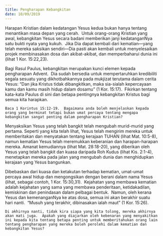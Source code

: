 ```yaml
---
title: Pengharapan Kebangkitan
date: 10/09/2019
---
```


Harapan Kristian dalam kedatangan Yesus kedua bukan hanya tentang menantikan masa depan yang cerah.  Untuk orang-orang Kristian yang awal, kebangkitan Yesus secara badani memberikan janji kedatanganNya satu bukti nyata yang kukuh.  Jika Dia dapat kembali dari kematian—yang telah mereka saksikan sendiri—Dia pasti akan kembali untuk menyelesaikan projek membinasakan dosa dan akibat-akibat, dan memperbaharui dunia ini (lihat 1 Kor. 15:22,23).

Bagi Rasul Paulus, kebangkitan merupakan kunci elemen kepada pengharapan Advent.  Dia sudah bersedia untuk mempertaruhkan kredibiliti segala sesuatu yang dikhotbahkannya pada mukjizat terutama dalam cerita Yesus: “Dan jika Kristus tidak dibangkitkan, maka sia-sialah kepercayaan kamu dan kamu masih hidup dalam dosamu” (1 Kor. 15:17).  Fikirkan tentang kata-kata Paulus di sini dan betapa pentingnya kebangkitan Kristus bagi semua kita harapkan.

`Baca 1 Korintus 15:12-19.  Bagaimana anda boleh menjelaskan kepada orang yang berminat tetapi bukan umat percaya tentang mengapa kebangkitan sangat penting dalam pengharapan Kristian?`

Menyaksikan Yesus yang telah bangkit telah mengubah murid-murid yang pertama. Seperti yang kita telah lihat, Yesus telah mengirim mereka untuk memberitakan dan menyatakan tentang kerajaan TUHAN (lihat Mat. 10:5-8), namun kematian Yesus telah meremukkan keberanian dan harapan-harapan mereka. Amanat kemudiannya (lihat Mat. 28:18-20), yang diberikan oleh Yesus yang telah bangkit dan kuasa daripada Roh Kudus (lihat Kis. 2:1-4), menetapkan mereka pada jalan yang mengubah dunia dan menghidupkan kerajaan yang Yesus bangunkan.

Dibebaskan dari kuasa dan ketakutan terhadap kematian, umat-umat percaya awal hidup dan mengongsikan dengan berani dalam nama Yesus (lihat, sebagai contoh, 1 Kor. 15:30,31).  Kejahatan yang membawa kematian adalah kejahatan yang sama yang membawa penderitaan, ketidakadilan, kemiskinan dan penindasan dalam pelbagai bentuk.  Namun, oleh kerana Yesus dan kemenanganNya ke atas dosa, semua ini akan berakhir suatu hari nanti.  “Musuh yang terakhir, dibinasakan ialah maut” (1 Kor. 15:26).

`Di akhirnya nanti, tidak kira siapa yang kita tolong, mereka akhirnya akan mati juga.  Apakah yang diajarkan oleh kebenaran yang menyakitkan ini kepada kita tentang betapa penting untuk memberitahukan orang lain tentang pengharapan yang mereka boleh perolehi dalam kematian dan kebangkitan Yesus?`